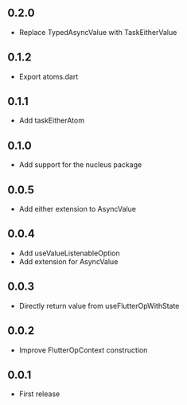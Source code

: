 ## 0.2.0

- Replace TypedAsyncValue with TaskEitherValue

## 0.1.2

- Export atoms.dart

## 0.1.1

- Add taskEitherAtom

## 0.1.0

- Add support for the nucleus package

## 0.0.5

- Add either extension to AsyncValue

## 0.0.4

- Add useValueListenableOption
- Add extension for AsyncValue

## 0.0.3

- Directly return value from useFlutterOpWithState

## 0.0.2

- Improve FlutterOpContext construction

## 0.0.1

- First release
